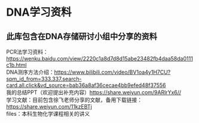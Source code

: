 # DNA学习资料
## 此库包含在DNA存储研讨小组中分享的资料
PCR法学习资料： https://wenku.baidu.com/view/2220c1a8d7d8d15abe23482fb4daa58da0111c1b.html \
DNA测序方法介绍：https://www.bilibili.com/video/BV1oa4y1H7CU?spm_id_from=333.337.search-card.all.click&vd_source=bab36a8af36cecae4bb9efed48f37556 \
我的总结PPT（欢迎提出补充内容）https://share.weiyun.com/9ARlrYx6// \
学习文献：目前包含徐飞老师分享的文献，备用下载链接：https://share.weiyun.com/11kzEBTj \
files：本科生物化学课程相关的讲义
